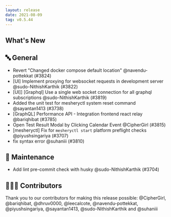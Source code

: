 ```yaml
---
layout: release
date: 2021-08-09
tag: v0.5.44
---
```


## What's New

## 🔤 General

- Revert "Changed docker compose default location" @navendu-pottekkat (#3824)
- [UI] Implement proxying for websocket requests in development server @sudo-NithishKarthik (#3822)
- [UI]] [Graphql] Use a single web socket connection for all graphql subscriptions @sudo-NithishKarthik (#3819)
- Added the unit test for mesheryctl system reset command @sayantan1413 (#3738)
- [GraphQL] Performance API - Integration frontend react relay @bariqhibat (#3785)
- Open Test Result Modal by Clicking Calendar Event @CipherGirl (#3815)
- [mesheryctl] Fix for `mesheryctl start` platform preflight checks @piyushsingariya (#3707)
- fix syntax error @suhaniii (#3810)

## 🧰 Maintenance

- Add lint pre-commit check with husky @sudo-NithishKarthik (#3704)

## 👨🏽‍💻 Contributors

Thank you to our contributors for making this release possible:
@CipherGirl, @bariqhibat, @dhruv0000, @leecalcote, @navendu-pottekkat, @piyushsingariya, @sayantan1413, @sudo-NithishKarthik and @suhaniii
